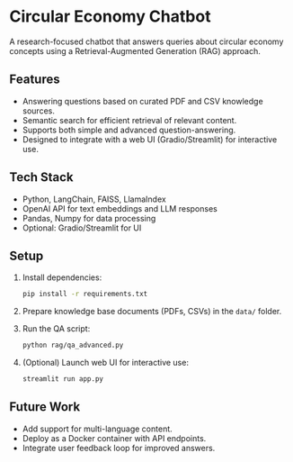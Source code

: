 # Circular Economy Chatbot

A research-focused chatbot that answers queries about circular economy concepts using a Retrieval-Augmented Generation (RAG) approach.

## Features

- Answering questions based on curated PDF and CSV knowledge sources.
- Semantic search for efficient retrieval of relevant content.
- Supports both simple and advanced question-answering.
- Designed to integrate with a web UI (Gradio/Streamlit) for interactive use.

## Tech Stack

- Python, LangChain, FAISS, LlamaIndex
- OpenAI API for text embeddings and LLM responses
- Pandas, Numpy for data processing
- Optional: Gradio/Streamlit for UI

## Setup

1. Install dependencies:

   ```bash
   pip install -r requirements.txt
   ```

2. Prepare knowledge base documents (PDFs, CSVs) in the `data/` folder.
3. Run the QA script:

   ```bash
   python rag/qa_advanced.py
   ```

4. (Optional) Launch web UI for interactive use:

   ```bash
   streamlit run app.py
   ```

## Future Work

- Add support for multi-language content.
- Deploy as a Docker container with API endpoints.
- Integrate user feedback loop for improved answers.

